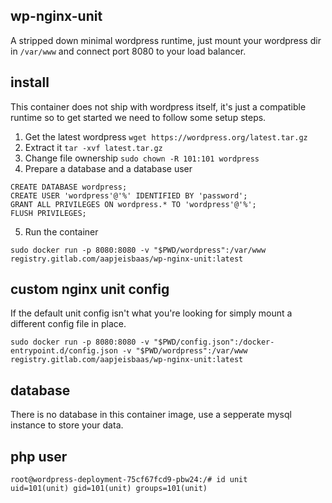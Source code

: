 ## wp-nginx-unit
A stripped down minimal wordpress runtime, just mount your wordpress dir in `/var/www` and connect port 8080 to your load balancer.

## install
This container does not ship with wordpress itself, it's just a compatible runtime so to get started we need to follow some setup steps.
1. Get the latest wordpress `wget https://wordpress.org/latest.tar.gz`
2. Extract it `tar -xvf latest.tar.gz`
3. Change file ownership `sudo chown -R 101:101 wordpress`
4. Prepare a database and a database user
```
CREATE DATABASE wordpress;
CREATE USER 'wordpress'@'%' IDENTIFIED BY 'password';
GRANT ALL PRIVILEGES ON wordpress.* TO 'wordpress'@'%';
FLUSH PRIVILEGES;
```
5. Run the container
```
sudo docker run -p 8080:8080 -v "$PWD/wordpress":/var/www registry.gitlab.com/aapjeisbaas/wp-nginx-unit:latest
```

## custom nginx unit config
If the default unit config isn't what you're looking for simply mount a different config file in place.
```
sudo docker run -p 8080:8080 -v "$PWD/config.json":/docker-entrypoint.d/config.json -v "$PWD/wordpress":/var/www registry.gitlab.com/aapjeisbaas/wp-nginx-unit:latest
```

## database
There is no database in this container image, use a sepperate mysql instance to store your data.

## php user
```
root@wordpress-deployment-75cf67fcd9-pbw24:/# id unit
uid=101(unit) gid=101(unit) groups=101(unit)
```
